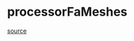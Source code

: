 # processorFaMeshes

[source](github.com/OpenFOAM-jp/OpenFOAM-utilities-tutorials-jp/blob/master/v1906/parallelProcessing/reconstructPar/processorFaMeshes.C/processorFaMeshes.C)



